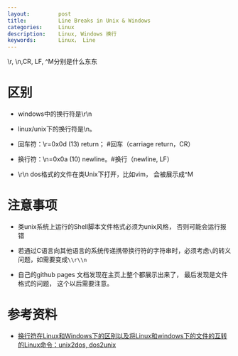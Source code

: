 ```yaml
---
layout:     	post
title:      	Line Breaks in Unix & Windows
categories: 	Linux
description:   	Linux, Windows 换行 
keywords: 		Linux， Line
---
```

\r, \n,CR, LF, ^M分别是什么东东

# 区别

- windows中的换行符是\r\n
- linux/unix下的换行符是\n。

- 回车符：\r=0x0d  (13)          return； #回车（carriage return，CR）  

- 换行符：\n=0x0a (10)           newline。#换行（newline, LF）
- \r\n dos格式的文件在类Unix下打开，比如vim， 会被展示成^M

# 注意事项

- 类unix系统上运行的Shell脚本文件格式必须为unix风格， 否则可能会运行报错

- 若通过C语言向其他语言的系统传递携带换行符的字符串时，必须考虑`\`的转义问题，如需要变成`\\r\\n`

- 自己的github pages 文档发现在主页上整个都展示出来了， 最后发现是文件格式的问题， 这个以后需要注意。

  

# 参考资料

- [换行符在Linux和Windows下的区别以及将Linux和windows下的文件的互转的Linux命令：unix2dos, dos2unix](https://blog.csdn.net/wzb56_earl/article/details/6860358)

